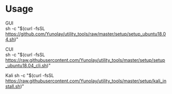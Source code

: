 # Usage
GUI  
sh -c "$(curl -fsSL https://github.com/Yunolay/utility_tools/raw/master/setup/setup_ubuntu18.04.sh)"

CUI  
sh -c "$(curl -fsSL https://raw.githubusercontent.com/Yunolay/utility_tools/master/setup/setup_ubuntu18.04_cli.sh)"

Kali
sh -c "$(curl -fsSL https://raw.githubusercontent.com/Yunolay/utility_tools/master/setup/kali_install.sh)"
